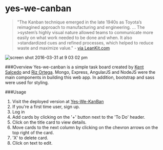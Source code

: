 # yes-we-canban

>"The Kanban technique emerged in the late 1940s as Toyota’s reimagined approach to manufacturing and engineering. ... The >system’s highly visual nature allowed teams to communicate more easily on what work needed to be done and when. It also >standardized cues and refined processes, which helped to reduce waste and maximize value." - [via LeanKit.com](http://leankit.com/learn/kanban/kanban-board/)

![screen shot 2016-03-31 at 9 03 02 pm](https://cloud.githubusercontent.com/assets/14135082/14200686/40d09cae-f788-11e5-9bc5-cb63a9126191.png)

###Overview 
Yes-we-canban is a simple task board created by [Kent Salcedo](https://github.com/kentsalcedo) and [Riz Ortega](https://github.com/rizort218). Mongo, Express, AngularJS and NodeJS were the main components in building this web app. In addition, bootstrap and sass were used for styling.

###Usage
1. Visit the deployed version at [Yes-We-KanBan](https://floating-island-78430.herokuapp.com/)
2. If you're a first time user, sign up.
3. Log in
4. Add cards by clicking on the '+' button next to the 'To Do' header.
5. Click on the title card to view details.
5. Move cards to the next column by clicking on the chevron arrows on the top right of the card.
6. 'X' to delete card.
7. Click on text to edit.

